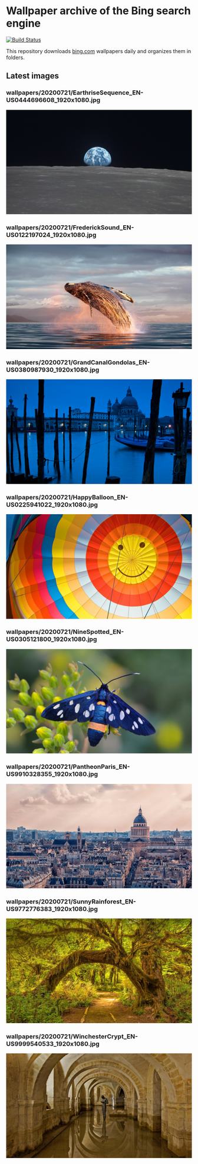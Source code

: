 # Wallpaper archive of the Bing search engine

[![Build Status](https://travis-ci.org/kijart/bing-daily-images-dl.svg?branch=wallpapers)](https://travis-ci.org/kijart/bing-daily-images-dl)

This repository downloads [bing.com](https://www.bing.com) wallpapers daily and organizes them in folders.

## Latest images

<!-- Wallpapers -->

### wallpapers/20200721/EarthriseSequence_EN-US0444696608_1920x1080.jpg

![wallpapers/20200721/EarthriseSequence_EN-US0444696608_1920x1080.jpg](wallpapers/20200721/EarthriseSequence_EN-US0444696608_1920x1080.jpg)

### wallpapers/20200721/FrederickSound_EN-US0122197024_1920x1080.jpg

![wallpapers/20200721/FrederickSound_EN-US0122197024_1920x1080.jpg](wallpapers/20200721/FrederickSound_EN-US0122197024_1920x1080.jpg)

### wallpapers/20200721/GrandCanalGondolas_EN-US0380987930_1920x1080.jpg

![wallpapers/20200721/GrandCanalGondolas_EN-US0380987930_1920x1080.jpg](wallpapers/20200721/GrandCanalGondolas_EN-US0380987930_1920x1080.jpg)

### wallpapers/20200721/HappyBalloon_EN-US0225941022_1920x1080.jpg

![wallpapers/20200721/HappyBalloon_EN-US0225941022_1920x1080.jpg](wallpapers/20200721/HappyBalloon_EN-US0225941022_1920x1080.jpg)

### wallpapers/20200721/NineSpotted_EN-US0305121800_1920x1080.jpg

![wallpapers/20200721/NineSpotted_EN-US0305121800_1920x1080.jpg](wallpapers/20200721/NineSpotted_EN-US0305121800_1920x1080.jpg)

### wallpapers/20200721/PantheonParis_EN-US9910328355_1920x1080.jpg

![wallpapers/20200721/PantheonParis_EN-US9910328355_1920x1080.jpg](wallpapers/20200721/PantheonParis_EN-US9910328355_1920x1080.jpg)

### wallpapers/20200721/SunnyRainforest_EN-US9772776383_1920x1080.jpg

![wallpapers/20200721/SunnyRainforest_EN-US9772776383_1920x1080.jpg](wallpapers/20200721/SunnyRainforest_EN-US9772776383_1920x1080.jpg)

### wallpapers/20200721/WinchesterCrypt_EN-US9999540533_1920x1080.jpg

![wallpapers/20200721/WinchesterCrypt_EN-US9999540533_1920x1080.jpg](wallpapers/20200721/WinchesterCrypt_EN-US9999540533_1920x1080.jpg)

